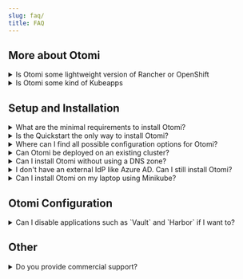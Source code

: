 ```yaml
---
slug: faq/
title: FAQ
---
```


## More about Otomi

<details>
  <summary>Is Otomi some lightweight version of Rancher or OpenShift</summary>

We understand that solutions like Rancher and OpenShift all propagate that their solutions ship with integrated tools, but we take the term integrated a little different. Within Otomi, integrated means that the application is pre-configured with Otomi base configuration values, the application has been adjusted to comply with all Otomi security policies, and all applications have been made user-aware and multi-tenant.

Otomi can NOT be used to provision and manage Kubernetes clusters. Otomi is a layer on top of Kubernetes that can be installed in one run and offers a complete suite of integrated and pre-configured applications combined with automation and developer self-service.

</details>

<details>
  <summary>Is Otomi some kind of Kubeapps</summary>

We can imagine when looking at the list of all pre-configured and ready-to-use apps, you might get the impression that Otomi is some kind of apps catalog. But the opposite is true. When you install Otomi, you will get all of these apps and they’re already configured for you. You can then use the web UI or values repository to adjust the configuration of these apps based on your own requirements.

</details>

## Setup and Installation

<details>
  <summary>What are the minimal requirements to install Otomi?</summary>

Otomi requires a running Kubernetes cluster of version `1.18` up to `1.21` using a Node pool with at least `12 vCPU` and `16 GiB memory` in AWS, Azure, or Google Cloud Platform. Otomi can also be installed using the `on-prem` provider. See the [Quickstart](https://github.com/redkubes/quickstart/tree/main/onprem) for more information about installing Otomi on your own hardware.

</details>

<details>
  <summary>Is the Quickstart the only way to install Otomi?</summary>

No. The [otomi-quickstart](https://github.com/redkubes/quickstart) uses Terraform to provision a three-node Kubernetes cluster in AWS, Azure, or GCP and installs Otomi. You can also provision up a Kubernetes cluster yourself and install Otomi using the Helm chart. Check [chart-install](https://otomi.io/docs/installation/chart) for more details.

</details>

<details>
  <summary>Where can I find all possible configuration options for Otomi?</summary>

When installing Otomi with the helm chart you can find its `values.schema.json` inside, which contains all the possible install configuration parameters. It is generated from [otomi-core/values-schema.yaml](https://github.com/redkubes/otomi-core/blob/master/values-schema.yaml).

</details>

<details>
  <summary>Can Otomi be deployed on an existing cluster?</summary>

Yes, Otomi can be installed on any cluster as long as there are no namespaces that are also created by Otomi.

</details>

<details>
  <summary>Can I install Otomi without using a DNS zone?</summary>

Yes, using a DNS zone for name resolution is optional. When installing Otomi with minimal values, nip.io is used for name resolution pointing to the public IP of the cloud load balancer.

</details>

<details>
  <summary>I don't have an external IdP like Azure AD. Can I still install Otomi?</summary>

Yes, using an external IdP like Azure AD is optional. When installing Otomi with minimal values (no optional configuration), Otomi will configure Keycloak as an IdP. You can create users in Keycloak and assign them to the pre-configured roles.

</details>

<details>
  <summary>Can I install Otomi on my laptop using Minikube?</summary>

Yes. You can use the Otomi `onprem` provider to install Otomi on Kubernetes running on your own hardware, including Minikube. Note that Otomi requires sufficient resources and that Otomi does not support ARM CPU architecture. We will soon publish more documentation on how to install Otomi using the onprem provider.

</details>

## Otomi Configuration

<details>
  <summary>Can I disable applications such as `Vault` and `Harbor` if I want to?</summary>

Yes, it is possible to disable certain applications. See the [values.yaml](https://github.com/redkubes/otomi-core/blob/master/chart/otomi/values.yaml) for all options. Also checkout the [values-schema.yaml](https://github.com/redkubes/otomi-core/blob/master/values-schema.yaml) to check which applications can be `disabled`. We will soon come with a new release that will by default install the minimal set of applications and where you can use Otomi Console to enable optional applications.

See the following example to enable/disable optional apps when installing Otomi using the Helm Chart:

```yaml
# values.yaml configuration
otomi:
# Disabling apps such as Harbor, Vault
charts:
  harbor:
    enabled: false
  vault:
    enabled: false
```

</details>

## Other

<details>
  <summary>Do you provide commercial support?</summary>

Yes, you can contact us for commercial support. [Red Kubes](https://redkubes.com) is the company behind Otomi.

</details>
